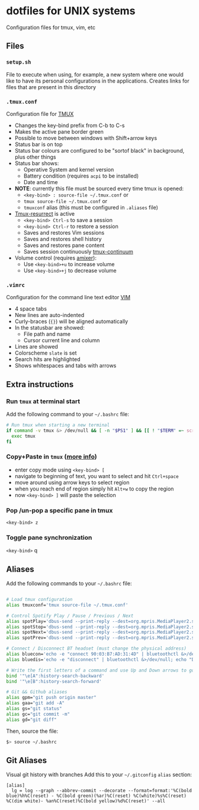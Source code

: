 # dotfiles for UNIX systems

Configuration files for tmux, vim, etc

## Files

### `setup.sh`

File to execute when using, for example, a new system where one would like to have its personal configurations in the applications. Creates links for files that are present in this directory

### `.tmux.conf`

Configuration file for [TMUX](https://github.com/tmux/tmux)

- Changes the key-bind prefix from C-b to C-s
- Makes the active pane border green
- Possible to move between windows with Shift+arrow keys
- Status bar is on top
- Status bar colours are configured to be "sortof black" in background, plus other things
- Status bar shows:
  - Operative System and kernel version
  - Battery condition (requires `acpi` to be installed)
  - Date and time
- **NOTE**: currently this file must be sourced every time tmux is opened:
  - `<key-bind> : source-file ~/.tmux.conf` or
  - `tmux source-file ~/.tmux.conf` or
  - `tmuxconf` alias (this must be configured in `.aliases` file)
- [Tmux-resurrect](https://github.com/tmux-plugins/tmux-resurrect) is active
  - `<key-bind> Ctrl-s` to save a session
  - `<key-bind> Ctrl-r` to restore a session
  - Saves and restores Vim sessions
  - Saves and restores shell history
  - Saves and restores pane content
  - Saves session continuously [tmux-continuum](https://github.com/tmux-plugins/tmux-continuum)
- Volume control (requires [amixer](https://linux.die.net/man/1/amixer)):
  - Use `<key-bind>+u` to increase volume
  - Use `<key-bind>+j` to decrease volume

### `.vimrc`

Configuration for the command line text editor [VIM](https://www.vim.org)

- 4 space tabs
- New lines are auto-indented
- Curly-braces (`{}`) will be aligned automatically
- In the statusbar are showed:
  - File path and name
  - Cursor current line and column
- Lines are showed
- Colorscheme `slate` is set
- Search hits are highlighted
- Shows whitespaces and tabs with arrows

## Extra instructions

### Run `tmux` at terminal start

Add the following command to your `~/.bashrc` file:

```bash
# Run tmux when starting a new terminal
if command -v tmux &> /dev/null && [ -n "$PS1" ] && [[ ! "$TERM" =~ screen ]] && [[ ! "$TERM" =~ tmux ]] && [ -z "$TMUX" ]; then
  exec tmux
fi
```

### Copy+Paste in `tmux` ([more info](https://awhan.wordpress.com/2010/06/20/copy-paste-in-tmux/))

- enter copy mode using `<key-bind> [`
- navigate to beginning of text, you want to select and hit `Ctrl+space`
- move around using arrow keys to select region
- when you reach end of region simply hit `Alt+w` to copy the region
- now `<key-bind> ]` will paste the selection

### Pop /un-pop a specific pane in tmux

`<key-bind> z`

### Toggle pane synchronization

`<key-bind>` q

## Aliases

Add the following commands to your `~/.bashrc` file:

```bash

# Load tmux configuration
alias tmuxconf='tmux source-file ~/.tmux.conf'

# Control Spotify Play / Pause / Previous / Next
alias spotPlay='dbus-send --print-reply --dest=org.mpris.MediaPlayer2.spotify /org/mpris/MediaPlayer2 org.mpris.MediaPlayer2.Player.PlayPause &>/dev/null'
alias spotStop='dbus-send --print-reply --dest=org.mpris.MediaPlayer2.spotify /org/mpris/MediaPlayer2 org.mpris.MediaPlayer2.Player.Stop &>/dev/null'
alias spotNext='dbus-send --print-reply --dest=org.mpris.MediaPlayer2.spotify /org/mpris/MediaPlayer2 org.mpris.MediaPlayer2.Player.Next &>/dev/null'
alias spotPrev='dbus-send --print-reply --dest=org.mpris.MediaPlayer2.spotify /org/mpris/MediaPlayer2 org.mpris.MediaPlayer2.Player.Previous &>/dev/null'

# Connect / Disconnect BT headset (must change the physical address)
alias bluecon='echo -e "connect 90:03:B7:AD:31:4D" | bluetoothctl &>/dev/null; echo "Connected"'
alias bluedis='echo -e "disconnect" | bluetoothctl &>/dev/null; echo "Disconnected"'

# Write the first letters of a command and use Up and Down arrows to go through history for that command
bind '"\e[A":history-search-backward'
bind '"\e[B":history-search-forward'

# Git && Github aliases
alias gpm="git push origin master"
alias gaa="git add -A"
alias gs="git status"
alias gc="git commit -m"
alias gd="git diff"
```

Then, source the file:

```bash
$> source ~/.bashrc
```

## Git Aliases

Visual git history with branches
Add this to your `~/.gitconfig` `alias` section:

```
[alias]
  lg = log --graph --abbrev-commit --decorate --format=format:'%C(bold blue)%h%C(reset) - %C(bold green)(%ar)%C(reset) %C(white)%s%C(reset) %C(dim white)- %an%C(reset)%C(bold yellow)%d%C(reset)' --all
```
